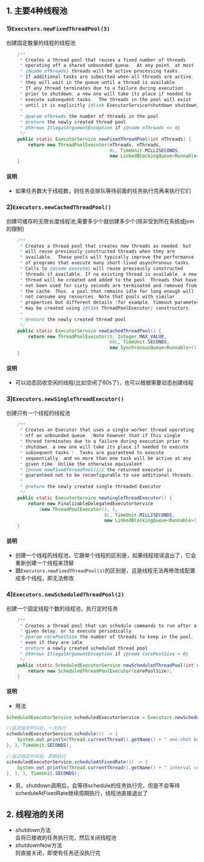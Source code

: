 

## 1. 主要4种线程池

### 1)`Executors.newFixedThreadPool(3) `  
创建固定数量的线程的线程池
```java
    /**
     * Creates a thread pool that reuses a fixed number of threads
     * operating off a shared unbounded queue.  At any point, at most
     * {@code nThreads} threads will be active processing tasks.
     * If additional tasks are submitted when all threads are active,
     * they will wait in the queue until a thread is available.
     * If any thread terminates due to a failure during execution
     * prior to shutdown, a new one will take its place if needed to
     * execute subsequent tasks.  The threads in the pool will exist
     * until it is explicitly {@link ExecutorService#shutdown shutdown}.
     *
     * @param nThreads the number of threads in the pool
     * @return the newly created thread pool
     * @throws IllegalArgumentException if {@code nThreads <= 0}
     */
    public static ExecutorService newFixedThreadPool(int nThreads) {
        return new ThreadPoolExecutor(nThreads, nThreads,
                                      0L, TimeUnit.MILLISECONDS,
                                      new LinkedBlockingQueue<Runnable>());
    }
```

#### 说明
- 如果任务数大于线程数，则任务会排队等待前面的任务执行完再来执行它们

### 2)`Executors.newCachedThreadPool()`
创建可缓存的无限长度线程池,需要多少个就创建多少个(除非受到所在系统或jvm的限制)
```java
    /**
     * Creates a thread pool that creates new threads as needed, but
     * will reuse previously constructed threads when they are
     * available.  These pools will typically improve the performance
     * of programs that execute many short-lived asynchronous tasks.
     * Calls to {@code execute} will reuse previously constructed
     * threads if available. If no existing thread is available, a new
     * thread will be created and added to the pool. Threads that have
     * not been used for sixty seconds are terminated and removed from
     * the cache. Thus, a pool that remains idle for long enough will
     * not consume any resources. Note that pools with similar
     * properties but different details (for example, timeout parameters)
     * may be created using {@link ThreadPoolExecutor} constructors.
     *
     * @return the newly created thread pool
     */
    public static ExecutorService newCachedThreadPool() {
        return new ThreadPoolExecutor(0, Integer.MAX_VALUE,
                                      60L, TimeUnit.SECONDS,
                                      new SynchronousQueue<Runnable>());
    }
```

#### 说明
- 可以动态回收空闲的线程(比如空闲了60s了)，也可以根据需要动态创建线程


### 3)`Executors.newSingleThreadExecutor()`
创建只有一个线程的线程池
```java
    /**
     * Creates an Executor that uses a single worker thread operating
     * off an unbounded queue. (Note however that if this single
     * thread terminates due to a failure during execution prior to
     * shutdown, a new one will take its place if needed to execute
     * subsequent tasks.)  Tasks are guaranteed to execute
     * sequentially, and no more than one task will be active at any
     * given time. Unlike the otherwise equivalent
     * {@code newFixedThreadPool(1)} the returned executor is
     * guaranteed not to be reconfigurable to use additional threads.
     *
     * @return the newly created single-threaded Executor
     */
    public static ExecutorService newSingleThreadExecutor() {
        return new FinalizableDelegatedExecutorService
            (new ThreadPoolExecutor(1, 1,
                                    0L, TimeUnit.MILLISECONDS,
                                    new LinkedBlockingQueue<Runnable>()));
    }
```

#### 说明
- 创建一个线程的线程池，它跟单个线程的区别是，如果线程错误退出了，它会重新创建一个线程来顶替
- 跟`Executors.newFixedThreadPool(1)`的区别是，这是线程无法再修改成配置成多个线程，即无法修改

### 4)`Executors.newScheduledThreadPool(2)`
创建一个固定线程个数的线程池，执行定时任务
```java
    /**
     * Creates a thread pool that can schedule commands to run after a
     * given delay, or to execute periodically.
     * @param corePoolSize the number of threads to keep in the pool,
     * even if they are idle
     * @return a newly created scheduled thread pool
     * @throws IllegalArgumentException if {@code corePoolSize < 0}
     */
    public static ScheduledExecutorService newScheduledThreadPool(int corePoolSize) {
        return new ScheduledThreadPoolExecutor(corePoolSize);
    }
```

#### 说明

- 用法
```java
ScheduledExecutorService scheduledExecutorService = Executors.newScheduledThreadPool(2);

//延迟指定时间后，一次执行
scheduledExecutorService.schedule(() -> {
    System.out.println(Thread.currentThread().getName() + " one-shot booming");
}, 3, TimeUnit.SECONDS);

//延迟指定时间后，周期执行     
scheduledExecutorService.scheduleAtFixedRate(() -> {
    System.out.println(Thread.currentThread().getName() + " interval continue booming");
}, 3, 1, TimeUnit.SECONDS);
```
- 另，shutdown调用后，会等待schedule的任务执行完，但是不会等待scheduleAtFixedRate继续周期执行，线程池直接退出了

## 2. 线程池的关闭

- shutdown方法  
会将已接收的任务执行完，然后关闭线程池
- shutdownNow方法   
则直接关闭，即使有任务还没执行完

